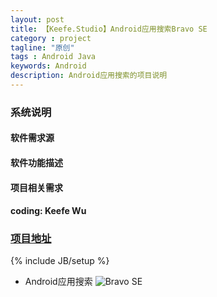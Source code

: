 ```yaml
---
layout: post
title: 【Keefe.Studio】Android应用搜索Bravo SE
category : project
tagline: "原创"
tags : Android Java
keywords: Android
description: Android应用搜索的项目说明
---
```

### 系统说明
#### 软件需求源

#### 软件功能描述

#### 项目相关需求


#### coding: Keefe Wu
### [项目地址](http://weibo.com/bravose)
{% include JB/setup %}

- Android应用搜索 ![Bravo SE]({{BLOG_IMG}}bravose.jpg)
